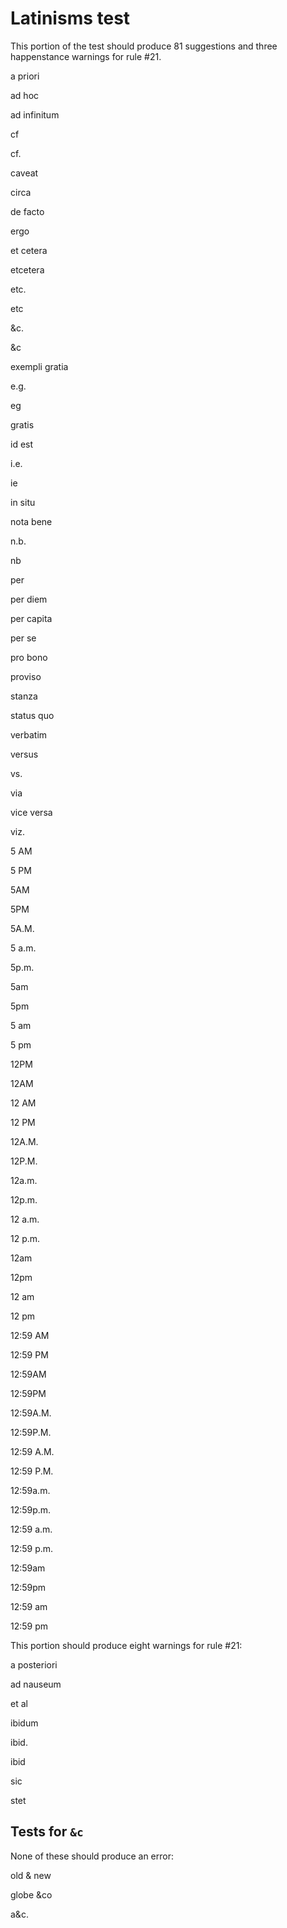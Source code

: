# Latinisms test

This portion of the test should produce 81 suggestions and three happenstance warnings for rule #21.

a priori

ad hoc

ad infinitum

cf

cf.

caveat

circa

de facto

ergo

et cetera

etcetera

etc.

etc

&c.

&c

exempli gratia

e.g.

eg

gratis

id est

i.e.

ie

in situ

nota bene

n.b.

nb

per

per diem

per capita

per se

pro bono

proviso

stanza

status quo

verbatim

versus

vs.

via

vice versa

viz.

5 AM

5 PM

5AM

5PM

5A.M.

5 a.m.

5p.m.

5am

5pm

5 am

5 pm

12PM

12AM

12 AM

12 PM

12A.M.

12P.M.

12a.m.

12p.m.

12 a.m.

12 p.m.

12am

12pm

12 am

12 pm

12:59 AM

12:59 PM

12:59AM

12:59PM

12:59A.M.

12:59P.M.

12:59 A.M.

12:59 P.M.

12:59a.m.

12:59p.m.

12:59 a.m.

12:59 p.m.

12:59am

12:59pm

12:59 am

12:59 pm

This portion should produce eight warnings for rule #21:

a posteriori

ad nauseum

et al

ibidum

ibid.

ibid

sic

stet


## Tests for `&c`

None of these should produce an error:

old & new

globe &co

a&c.